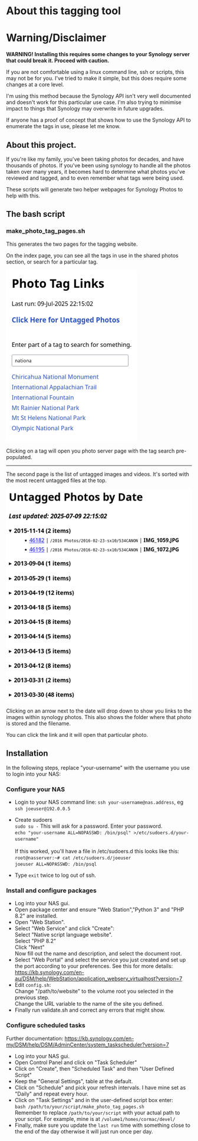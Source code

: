 # About this tagging tool

# Warning/Disclaimer

**WARNING! Installing this requires some changes to your Synology server that could break it. Proceed with caution.**

If you are not comfortable using a linux command line, ssh or scripts, this may not be for you. I've tried to make it simple, but this does require some changes at a core level.

I'm using this method because the Synology API isn't very well documented and doesn't work for this particular use case. I'm also trying to minimise impact to things that Synology may overwrite in future upgrades.

If anyone has a proof of concept that shows how to use the Synology API to enumerate the tags in use, please let me know.

## About this project.

If you're like my family, you've been taking photos for decades, and have thousands of photos. If you've been using synology to handle all the photos taken over many years, it becomes hard to determine what photos you've reviewed and tagged, and to even remember what tags were being used.

These scripts will generate two helper webpages for Synology Photos to help with this.

## The bash script
### make_photo_tag_pages.sh
This generates the two pages for the tagging website.

On the index page, you can see all the tags in use in the shared photos section, or search for a particular tag.

![image](https://raw.githubusercontent.com/cormacj/synology-photo-tagging-assistant/refs/heads/main/Photo%20Tag%20Links.png)

Clicking on a tag will open you photo server page with the tag search pre-populated.

----
The second page is the list of untagged images and videos. It's sorted with the most recent untagged files at the top.

![image](https://raw.githubusercontent.com/cormacj/synology-photo-tagging-assistant/refs/heads/main/Untagged%20Photos%20by%20Date.png)

Clicking on an arrow next to the date will drop down to show you links to the images within synology photos. This also shows the folder where that photo is stored and the filename.

You can click the link and it will open that particular photo.


## Installation

In the following steps, replace "your-username" with the username you use to login into your NAS:

### Configure your NAS
* Login to your NAS command line: `ssh your-username@nas.address`, eg `ssh joeuser@192.0.0.5`

* Create sudoers<br> `sudo su -` This will ask for a password. Enter your password. <br>`echo "your-username ALL=NOPASSWD: /bin/psql" >/etc/sudoers.d/your-username"`<br><br>If this worked, you'll have a file in /etc/sudoers.d this looks like this:<br>`root@nasserver:~# cat /etc/sudoers.d/joeuser`<br>`joeuser ALL=NOPASSWD: /bin/psql`
* Type `exit` twice to log out of ssh.

### Install and configure packages
* Log into your NAS gui.
* Open package center and ensure "Web Station","Python 3" and "PHP 8.2" are installed.
* Open "Web Station".
* Select "Web Service" and click "Create":<br>Select "Native script language website".<br>Select "PHP 8.2"<br>Click "Next"<br>Now fill out the name and description, and select the document root.
* Select "Web Portal" and select the service you just created and set up the port according to your preferences. See this for more details: https://kb.synology.com/en-au/DSM/help/WebStation/application_webserv_virtualhost?version=7
* Edit `config.sh`:<br>Change "/path/to/website" to the volume root you selected in the previous step.<br>Change the URL variable to the name of the site you defined.
* Finally run validate.sh and correct any errors that might show.

### Configure scheduled tasks

Further documentation: https://kb.synology.com/en-my/DSM/help/DSM/AdminCenter/system_taskscheduler?version=7

* Log into your NAS gui.
* Open Control Panel and click on "Task Scheduler"
* Click on "Create", then "Scheduled Task" and then "User Defined Script"
* Keep the "General Settings", table at the default.
* Click on "Schedule" and pick your refresh intervals. I have mine set as "Daily" and repeat every hour.
* Click on "Task Settings" and in the user-defined script box enter:<br>`bash /path/to/your/script/make_photo_tag_pages.sh`<br> Remember to replace `/path/to/your/script` with your actual path to your script. For example, mine is at  `/volume1/homes/cormac/devel/`
* Finally, make sure you update the `last run` time with something close to the end of the day otherwise it will just run once per day.
